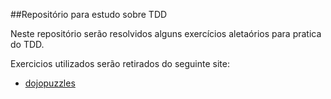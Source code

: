 ##Repositório para estudo sobre TDD

Neste repositório serão resolvidos alguns exercícios aletaórios para pratica do TDD.

Exercicios utilizados serão retirados do seguinte site:
 * [dojopuzzles](http://dojopuzzles.com)